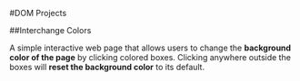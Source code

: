 
#DOM Projects


##Interchange Colors

A simple interactive web page that allows users to change the **background color of the page** by clicking colored boxes. Clicking anywhere outside the boxes will **reset the background color** to its default.

